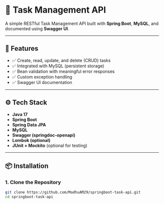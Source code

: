 # 📝 Task Management API

A simple RESTful Task Management API built with **Spring Boot**, **MySQL**, and documented using **Swagger UI**.

---

## 🚀 Features

- ✅ Create, read, update, and delete (CRUD) tasks
- ✅ Integrated with MySQL (persistent storage)
- ✅ Bean validation with meaningful error responses
- ✅ Custom exception handling
- ✅ Swagger UI documentation

---

## ⚙️ Tech Stack

- **Java 17**
- **Spring Boot**
- **Spring Data JPA**
- **MySQL**
- **Swagger (springdoc-openapi)**
- **Lombok (optional)**
- **JUnit + Mockito** (optional for testing)

---

## 📦 Installation

### 1. Clone the Repository

```bash
git clone https://github.com/MadhuAM29/springboot-task-api.git
cd springboot-task-api
